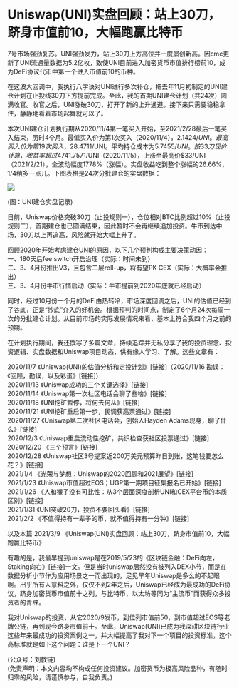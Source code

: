 # Uniswap(UNI)实盘回顾：站上30刀，跻身市值前10，大幅跑赢比特币

7号市场强劲复苏。UNI强劲发力，站上30刀上方高位并一度屡创新高。因cmc更新了UNI流通量数据为5.2亿枚，致使UNI目前进入加密货币市值排行榜前10，成为DeFi协议代币中第一个进入市值前10的币种。

在这波大回调中，我执行八字诀对UNI进行多次补仓，把去年11月初制定的UNI建仓计划在止投线30刀下方提前完成。至此，我的首期UNI建仓计划（共24次）圆满收官。收官之后，UNI涨破30刀，打开了新的上升通道。接下来只需要稳稳拿住，静静地看着市场起舞就可以了。

本次UNI建仓计划执行期从2020/11/4第一笔买入开始，至2021/2/28最后一笔买入结束，历时4个月。最低买入价为第1次买入（2020/11/4），$2.1424/UNI。最高买入价为第19次买入，$28.4711/UNI。平均持仓成本为$5.7455/UNI。按33刀现价计算，收益率超过474%，大幅超出同期比特币收益率（90.88%），达成“跑赢BTC”的预期战略目标。期间UNI一度下跌至最低价$1.7571/UNI（2020/11/5），上涨至最高价$33/UNI（2021/2/21），全波动幅度1778%（涨幅）。实盘收益吃到整个涨幅的26.66%，1/4稍多一点儿。下图表格是24次分批建仓的实盘数据：

![](/images/2021/20210309-2.jpg)

(图：UNI建仓实盘记录)

目前，Uniswap价格突破30刀（止投规则一），仓位相对BTC比例超过10%（止投规则二），首期建仓也已圆满结束，因此暂时不会再继续追加投资。牛市到达中场，30刀以上再追高，风险就开始大幅上升了。

回顾2020年开始考虑建仓UNI的原因，以下几个预判构成主要决策动因：\
一、180天后fee switch开启治理（实际：时间未到）\
二、3、4月份推出V3，且包含二层roll-up，将有望PK CEX（实际：大概率会推出）\
三、3、4月份牛市行情启动（实际：牛市提前到2020年底就已经启动）

同时，经过10月份一个月的DeFi由热转冷，市场深度回调之后，UNI的估值已经到了谷底，正是“抄底”介入的好机会。根据预判的时间点，制定了6个月24次每周一次的分批建仓计划。从目前市场的实际发展情况来看，基本上符合我四个月之前的预期。

在计划执行期间，我还撰写了多篇文章，持续追踪并无私分享了我的投资理念、投资逻辑、实盘数据和Uniswap项目动态，供有缘人学习、了解。这些文章有：

2020/11/7 《Uniswap(UNI)的估值分析和定投计划》[链接]（2020/11/16 勘误：《回顾，勘误，以及彩蛋》[链接]）\
2020/11/13 《Uniswap成功的三个关键选择》[链接]\
2020/11/14 《Uniswap第一次社区电话会聊了些啥》[链接]\
2020/11/18 《UNI挖矿暂停，将何去何从》[链接]\
2020/11/21 《UNI挖矿重启第一步，民调获高票通过》[链接]\
2020/11/27 《Uniswap第二次社区电话会，创始人Hayden Adams现身，聊了什么》[链接]\
2020/12/3 《Uniswap重启流动性挖矿，共识检查获社区投票通过》[链接]\
2020/12/20 《三个预言》[链接]\
2020/12/28 《Uniswap社区3号提案近200万美元预算昨日到账，这笔钱要怎么花？》[链接]\
2021/1/4 《光荣与梦想：Uniswap的2020回顾和2021展望》[链接]\
2021/1/23 《Uniswap市值超过EOS；UGP第一期项目征集报名已开始》[链接]\
2021/1/26 《人和猴子没有可比性：从3个层面深度剖析UNI和CEX平台币的本质区别》[链接]\
2021/1/31 《UNI突破20刀，投资不要回头看》[链接]\
2021/2/2 《不值得持有一辈子的币，就不值得持有一分钟》[链接]

以及本篇
2021/3/9 《Uniswap(UNI)实盘回顾：站上30刀，跻身市值前10，大幅跑赢比特币》

有趣的是，我最早提到uniswap是在2019/5/23的《区块链金融：DeFi向左，Staking向右》[链接]一文。但是当时uniswap居然没有被列入DEX小节，而是在数据分析小节作为应用场景之一而出现的，足见早年Uniswap是多么的不起眼啊。出乎所有人意料之外，仅仅不到2年之后，Uniswap已经成为最成功的DeFi协议，跻身加密货币市值前十之列，与比特币、以太坊等同为“主流币”而获得众多投资者的青睐。

我对Uniswap的投资，从它2020/9发币，到位列市值前50，到市值超过EOS等老牌公链，再到现今跻身市值前十。至此，Uniswap(UNI)已成为我深耕区块链行业这些年来最成功的投资案例之一，并大幅提高了我对下一个项目的投资标准，这个高标准就是如下这个问题：谁是下一个UNI？

(公众号：刘教链) \
(免责声明：本文内容均不构成任何投资建议。加密货币为极高风险品种，有随时归零的风险，请谨慎参与，自我负责。)
